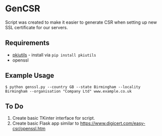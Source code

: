 GenCSR
======

Script was created to make it easier to generate CSR when setting up new SSL
certificate for our servers.

Requirements
------------

* [pkiutils](https://github.com/jandd/python-pkiutils) - install via ```pip install pkiutils```
* openssl

Example Usage
-------------

```shell
$ python genssl.py --country GB --state Birmingham --locality Birmingham --organisation "Company Ltd" www.example.co.uk
```

To Do
-----
1. Create basic TKinter interface for script.
2. Create basic Flask app similar to https://www.digicert.com/easy-csr/openssl.htm
